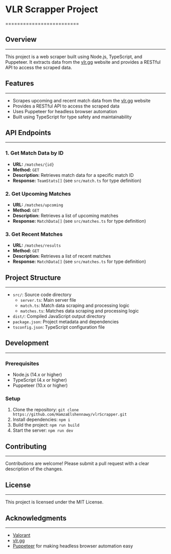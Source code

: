 # VLR Scrapper Project

=========================

## Overview

---

This project is a web scraper built using Node.js, TypeScript, and Puppeteer. It extracts data from the [vlr.gg](https://vlr.gg) website and provides a RESTful API to access the scraped data.

## Features

---

- Scrapes upcoming and recent match data from the [vlr.gg](https://vlr.gg) website
- Provides a RESTful API to access the scraped data
- Uses Puppeteer for headless browser automation
- Built using TypeScript for type safety and maintainability

## API Endpoints

---

### 1. Get Match Data by ID

- **URL:** `/matches/{id}`
- **Method:** `GET`
- **Description:** Retrieves match data for a specific match ID
- **Response:** `TeamStats[]` (see `src/match.ts` for type definition)

### 2. Get Upcoming Matches

- **URL:** `/matches/upcoming`
- **Method:** `GET`
- **Description:** Retrieves a list of upcoming matches
- **Response:** `MatchData[]` (see `src/matches.ts` for type definition)

### 3. Get Recent Matches

- **URL:** `/matches/results`
- **Method:** `GET`
- **Description:** Retrieves a list of recent matches
- **Response:** `MatchData[]` (see `src/matches.ts` for type definition)

## Project Structure

---

- `src/`: Source code directory
    - `server.ts`: Main server file
    - `match.ts`: Match data scraping and processing logic
    - `matches.ts`: Matches data scraping and processing logic
- `dist/`: Compiled JavaScript output directory
- `package.json`: Project metadata and dependencies
- `tsconfig.json`: TypeScript configuration file

## Development

---

### Prerequisites

- Node.js (14.x or higher)
- TypeScript (4.x or higher)
- Puppeteer (10.x or higher)

### Setup

1. Clone the repository: `git clone https://github.com/HamzaElshennawy/vlrScrapper.git`
2. Install dependencies: `npm i`
3. Build the project: `npm run build`
4. Start the server: `npm run dev`

## Contributing

---

Contributions are welcome! Please submit a pull request with a clear description of the changes.

## License

---

This project is licensed under the MIT License.

## Acknowledgments

---

- [Valorant](https://playvalorant.com/)
- [vlr.gg](https://vlr.gg)
- [Puppeteer](https://pptr.dev/) for making headless browser automation easy
